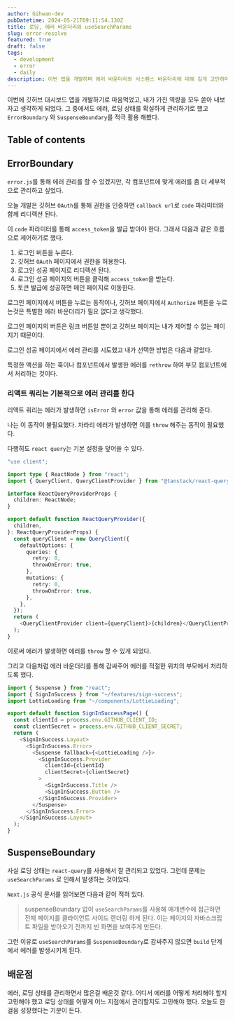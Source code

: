 ```yaml
---
author: Gihwan-dev
pubDatetime: 2024-05-21T09:11:54.130Z
title: 로딩, 에러 바운더리와 useSearchParams
slug: error-resolve
featured: true
draft: false
tags:
  - development
  - error
  - daily
description: 이번 앱을 개발하며 에러 바운더리와 서스펜스 바운더리에 대해 깊게 고민하며 설정을 했습니다! 그러던 중 만난 문제점들에 대해서 적어 보았습니다
---
```


이번에 깃허브 대시보드 앱을 개발하기로 마음먹었고, 내가 가진 역량을 모두 쏟아 내보자고 생각하게 되었다. 그 중에서도 에러, 로딩 상태를 확실하게 관리하기로 했고 `ErrorBoundary` 와 `SuspenseBoundary`를 적극 활용 해봤다.

## Table of contents

## ErrorBoundary

`error.js`를 통해 에러 관리를 할 수 있겠지만, 각 컴포넌트에 맞게 에러를 좀 더 세부적으로 관리하고 싶었다.

오늘 개발은 깃허브 `OAuth`를 통해 권한을 인증하면 `callback url`로 `code` 파라미터와 함께 리디렉션 된다.

이 `code` 파라미터를 통해 `access_token`을 발급 받아야 한다. 그래서 다음과 같은 흐름으로 제어하기로 했다.

1. 로그인 버튼을 누른다.
2. 깃허브 `OAuth` 페이지에서 권한을 허용한다.
3. 로그인 성공 페이지로 리디렉션 된다.
4. 로그인 성공 페이지의 버튼을 클릭해 `access_token`을 받는다.
5. 토큰 발급에 성공하면 메인 페이지로 이동한다.

로그인 페이지에서 버튼을 누르는 동작이나, 깃허브 페이지에서 `Authorize` 버튼을 누르는것은 특별한 에러 바운더리가 필요 없다고 생각했다.

로그인 페이지의 버튼은 링크 버튼일 뿐이고 깃허브 페이지는 내가 제어할 수 없는 페이지기 때문이다.

로그인 성공 페이지에서 에러 관리를 시도했고 내가 선택한 방법은 다음과 같았다.

특정한 액션을 하는 훅이나 컴포넌트에서 발생한 에러를 `rethrow` 하여 부모 컴포넌트에서 처리하는 것이다.

### 리액트 쿼리는 기본적으로 에러 관리를 한다

리액트 쿼리는 에러가 발생하면 `isError` 와 `error` 값을 통해 에러를 관리해 준다.

나는 이 동작이 불필요했다. 차라리 에러가 발생하면 이를 `throw` 해주는 동작이 필요했다.

다행히도 `react query`는 기본 설정을 덮어쓸 수 있다.

```ts
"use client";

import type { ReactNode } from "react";
import { QueryClient, QueryClientProvider } from "@tanstack/react-query";

interface ReactQueryProviderProps {
  children: ReactNode;
}

export default function ReactQueryProvider({
  children,
}: ReactQueryProviderProps) {
  const queryClient = new QueryClient({
    defaultOptions: {
      queries: {
        retry: 0,
        throwOnError: true,
      },
      mutations: {
        retry: 0,
        throwOnError: true,
      },
    },
  });
  return (
    <QueryClientProvider client={queryClient}>{children}</QueryClientProvider>
  );
}

```

이로써 에러가 발생하면 에러를 `throw` 할 수 있게 되었다.

그리고 다음처럼 에러 바운더리를 통해 감싸주어 에러를 적절한 위치의 부모에서 처리하도록 했다.

```ts
import { Suspense } from "react";
import { SignInSuccess } from "~/features/sign-success";
import LottieLoading from "~/components/LottieLoading";

export default function SignInSuccessPage() {
  const clientId = process.env.GITHUB_CLIENT_ID;
  const clientSecret = process.env.GITHUB_CLIENT_SECRET;
  return (
    <SignInSuccess.Layout>
      <SignInSuccess.Error>
        <Suspense fallback={<LottieLoading />}>
          <SignInSuccess.Provider
            clientId={clientId}
            clientSecret={clientSecret}
          >
            <SignInSuccess.Title />
            <SignInSuccess.Button />
          </SignInSuccess.Provider>
        </Suspense>
      </SignInSuccess.Error>
    </SignInSuccess.Layout>
  );
}
```

## SuspenseBoundary

사실 로딩 상태는 `react-query`를 사용해서 잘 관리되고 있었다. 그런데 문제는 `useSearchParams` 로 인해서 발생하는 것이었다.

`Next.js` 공식 문서를 읽어보면 다음과 같이 적혀 있다.

> suspenseBoundary 없이 `useSearchParams`를 사용해 매개변수에 접근하면 전체 페이지를 클라이언트 사이드 렌더링 하게 된다. 이는 페이지의 자바스크립트 파일을 받아오기 전까지 빈 화면을 보여주게 만든다.

그런 이유로 `useSearchParams`를 `SuspenseBoundary`로 감싸주지 않으면 `build` 단계에서 에러를 발생시키게 된다.

## 배운점

에러, 로딩 상태를 관리하면서 많은걸 배운것 같다. 어디서 에러를 어떻게 처리해야 할지 고민해야 했고 로딩 상태를 어떻게 어느 지점에서 관리할지도 고민해야 했다. 오늘도 한걸음 성장했다는 기분이 든다.
